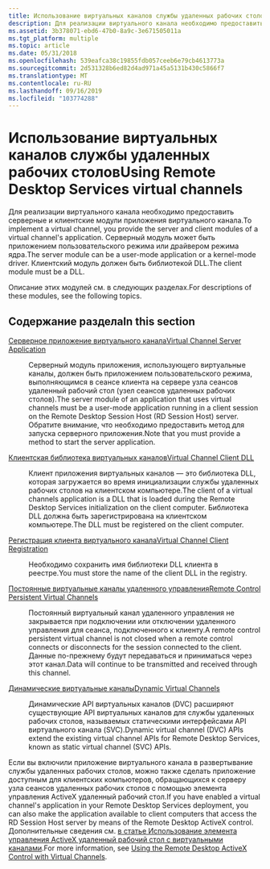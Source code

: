 ```yaml
---
title: Использование виртуальных каналов службы удаленных рабочих столов
description: Для реализации виртуального канала необходимо предоставить серверные и клиентские модули приложения виртуального канала.
ms.assetid: 3b378071-ebd6-47b0-8a9c-3e671505011a
ms.tgt_platform: multiple
ms.topic: article
ms.date: 05/31/2018
ms.openlocfilehash: 539eafca38c19855fdb057ceeb6e79cb4613773a
ms.sourcegitcommit: 2d531328b6ed82d4ad971a45a5131b430c5866f7
ms.translationtype: MT
ms.contentlocale: ru-RU
ms.lasthandoff: 09/16/2019
ms.locfileid: "103774288"
---
```

# <a name="using-remote-desktop-services-virtual-channels"></a><span data-ttu-id="7c2ab-103">Использование виртуальных каналов службы удаленных рабочих столов</span><span class="sxs-lookup"><span data-stu-id="7c2ab-103">Using Remote Desktop Services virtual channels</span></span>

<span data-ttu-id="7c2ab-104">Для реализации виртуального канала необходимо предоставить серверные и клиентские модули приложения виртуального канала.</span><span class="sxs-lookup"><span data-stu-id="7c2ab-104">To implement a virtual channel, you provide the server and client modules of a virtual channel's application.</span></span> <span data-ttu-id="7c2ab-105">Серверный модуль может быть приложением пользовательского режима или драйвером режима ядра.</span><span class="sxs-lookup"><span data-stu-id="7c2ab-105">The server module can be a user-mode application or a kernel-mode driver.</span></span> <span data-ttu-id="7c2ab-106">Клиентский модуль должен быть библиотекой DLL.</span><span class="sxs-lookup"><span data-stu-id="7c2ab-106">The client module must be a DLL.</span></span>

<span data-ttu-id="7c2ab-107">Описание этих модулей см. в следующих разделах.</span><span class="sxs-lookup"><span data-stu-id="7c2ab-107">For descriptions of these modules, see the following topics.</span></span>

## <a name="in-this-section"></a><span data-ttu-id="7c2ab-108">Содержание раздела</span><span class="sxs-lookup"><span data-stu-id="7c2ab-108">In this section</span></span>

<dl> <dt>

[<span data-ttu-id="7c2ab-109">Серверное приложение виртуального канала</span><span class="sxs-lookup"><span data-stu-id="7c2ab-109">Virtual Channel Server Application</span></span>](virtual-channel-server-application.md)
</dt> <dd>

<span data-ttu-id="7c2ab-110">Серверный модуль приложения, использующего виртуальные каналы, должен быть приложением пользовательского режима, выполняющимся в сеансе клиента на сервере узла сеансов удаленный рабочий стол (узел сеансов удаленных рабочих столов).</span><span class="sxs-lookup"><span data-stu-id="7c2ab-110">The server module of an application that uses virtual channels must be a user-mode application running in a client session on the Remote Desktop Session Host (RD Session Host) server.</span></span> <span data-ttu-id="7c2ab-111">Обратите внимание, что необходимо предоставить метод для запуска серверного приложения.</span><span class="sxs-lookup"><span data-stu-id="7c2ab-111">Note that you must provide a method to start the server application.</span></span>

</dd> <dt>

[<span data-ttu-id="7c2ab-112">Клиентская библиотека виртуальных каналов</span><span class="sxs-lookup"><span data-stu-id="7c2ab-112">Virtual Channel Client DLL</span></span>](virtual-channel-client-dll.md)
</dt> <dd>

<span data-ttu-id="7c2ab-113">Клиент приложения виртуальных каналов — это библиотека DLL, которая загружается во время инициализации службы удаленных рабочих столов на клиентском компьютере.</span><span class="sxs-lookup"><span data-stu-id="7c2ab-113">The client of a virtual channels application is a DLL that is loaded during the Remote Desktop Services initialization on the client computer.</span></span> <span data-ttu-id="7c2ab-114">Библиотека DLL должна быть зарегистрирована на клиентском компьютере.</span><span class="sxs-lookup"><span data-stu-id="7c2ab-114">The DLL must be registered on the client computer.</span></span>

</dd> <dt>

[<span data-ttu-id="7c2ab-115">Регистрация клиента виртуального канала</span><span class="sxs-lookup"><span data-stu-id="7c2ab-115">Virtual Channel Client Registration</span></span>](virtual-channel-client-registration.md)
</dt> <dd>

<span data-ttu-id="7c2ab-116">Необходимо сохранить имя библиотеки DLL клиента в реестре.</span><span class="sxs-lookup"><span data-stu-id="7c2ab-116">You must store the name of the client DLL in the registry.</span></span>

</dd> <dt>

[<span data-ttu-id="7c2ab-117">Постоянные виртуальные каналы удаленного управления</span><span class="sxs-lookup"><span data-stu-id="7c2ab-117">Remote Control Persistent Virtual Channels</span></span>](remote-control-persistent-virtual-channels.md)
</dt> <dd>

<span data-ttu-id="7c2ab-118">Постоянный виртуальный канал удаленного управления не закрывается при подключении или отключении удаленного управления для сеанса, подключенного к клиенту.</span><span class="sxs-lookup"><span data-stu-id="7c2ab-118">A remote control persistent virtual channel is not closed when a remote control connects or disconnects for the session connected to the client.</span></span> <span data-ttu-id="7c2ab-119">Данные по-прежнему будут передаваться и приниматься через этот канал.</span><span class="sxs-lookup"><span data-stu-id="7c2ab-119">Data will continue to be transmitted and received through this channel.</span></span>

</dd> <dt>

[<span data-ttu-id="7c2ab-120">Динамические виртуальные каналы</span><span class="sxs-lookup"><span data-stu-id="7c2ab-120">Dynamic Virtual Channels</span></span>](dynamic-virtual-channels.md)
</dt> <dd>

<span data-ttu-id="7c2ab-121">Динамические API виртуальных каналов (DVC) расширяют существующие API виртуальных каналов для службы удаленных рабочих столов, называемых статическими интерфейсами API виртуального канала (SVC).</span><span class="sxs-lookup"><span data-stu-id="7c2ab-121">Dynamic virtual channel (DVC) APIs extend the existing virtual channel APIs for Remote Desktop Services, known as static virtual channel (SVC) APIs.</span></span>

</dd> </dl>

<span data-ttu-id="7c2ab-122">Если вы включили приложение виртуального канала в развертывание службы удаленных рабочих столов, можно также сделать приложение доступным для клиентских компьютеров, обращающихся к серверу узла сеансов удаленных рабочих столов с помощью элемента управления ActiveX удаленный рабочий стол.</span><span class="sxs-lookup"><span data-stu-id="7c2ab-122">If you have enabled a virtual channel's application in your Remote Desktop Services deployment, you can also make the application available to client computers that access the RD Session Host server by means of the Remote Desktop ActiveX control.</span></span> <span data-ttu-id="7c2ab-123">Дополнительные сведения см. [в статье Использование элемента управления ActiveX удаленный рабочий стол с виртуальными каналами](using-the-remote-desktop-activex-control-with-virtual-channels.md).</span><span class="sxs-lookup"><span data-stu-id="7c2ab-123">For more information, see [Using the Remote Desktop ActiveX Control with Virtual Channels](using-the-remote-desktop-activex-control-with-virtual-channels.md).</span></span>

 

 




